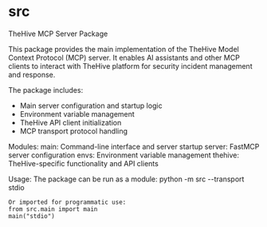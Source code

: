 # src

TheHive MCP Server Package

This package provides the main implementation of the TheHive Model Context Protocol
(MCP) server. It enables AI assistants and other MCP clients to interact with
TheHive platform for security incident management and response.

The package includes:
- Main server configuration and startup logic
- Environment variable management
- TheHive API client initialization
- MCP transport protocol handling

Modules:
    main: Command-line interface and server startup
    server: FastMCP server configuration
    envs: Environment variable management
    thehive: TheHive-specific functionality and API clients

Usage:
    The package can be run as a module:
    python -m src --transport stdio
    
    Or imported for programmatic use:
    from src.main import main
    main("stdio")

